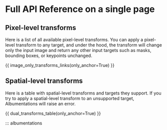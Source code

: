 # Full API Reference on a single page

## Pixel-level transforms
Here is a list of all available pixel-level transforms. You can apply a pixel-level transform to any target, and under the hood, the transform will change only the input image and return any other input targets such as masks, bounding boxes, or keypoints unchanged.

{{ image_only_transforms_links(only_anchor=True) }}

## Spatial-level transforms
Here is a table with spatial-level transforms and targets they support. If you try to apply a spatial-level transform to an unsupported target, Albumentations will raise an error.

{{ dual_transforms_table(only_anchor=True) }}

::: albumentations
